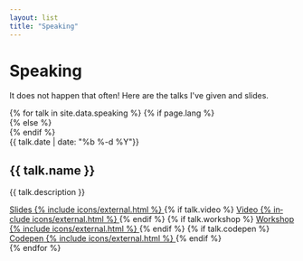 ```yaml
---
layout: list
title: "Speaking"
---
```


<h1>Speaking</h1>

It does not happen that often! Here are the talks I've given and slides.

<section class="articles-list">
    {% for talk in site.data.speaking %}
        {% if page.lang %}
            <article class="article" lang="{{ page.lang }}">
        {% else %}
            <article class="article" lang="en">
        {% endif %}
                <div class="article__item">
                    <time class="article__time" datetime="{{ page.date }}">{{ talk.date | date: "%b %-d %Y"}}</time>
                    <h2 class="article__subtitle">{{ talk.name }}</h2>
                    <p class="article__description">{{ talk.description }}</p>
                    <div class="article__links">
                        <a class="btn btn--fill" href="/speaking/{{ talk.url }}">
                            <span class="btn__text">Slides</span>
                            {% include icons/external.html %}
                        </a>
                        {% if talk.video %}
                            <a class="btn btn--fill" href="{{ talk.video }}" target="_blank" rel="noopener">
                                <span class="btn__text">Video</span>
                                {% include icons/external.html %}
                            </a>
                        {% endif %}
                        {% if talk.workshop %}
                            <a class="btn btn--fill" href="{{ talk.workshop }}" target="_blank" rel="noopener">
                                <span class="btn__text">Workshop</span>
                                {% include icons/external.html %}
                            </a>
                        {% endif %}
                        {% if talk.codepen %}
                            <a class="btn btn--fill" href="{{ talk.codepen }}" target="_blank" rel="noopener">
                                <span class="btn__text">Codepen</span>
                                {% include icons/external.html %}
                            </a>
                        {% endif %}
                    </div>
                </div>
            </article>
    {% endfor %}
</section>

